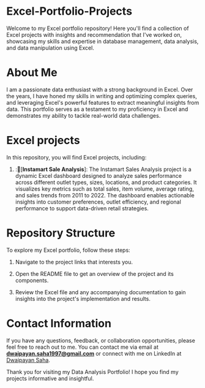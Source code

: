 # Excel-Portfolio-Projects
Welcome to my Excel portfolio repository! Here you'll find a collection of Excel projects with insights and recommendation that I've worked on, showcasing my skills and expertise in database management, data analysis, and data manipulation using Excel.

# About Me
I am a passionate data enthusiast with a strong background in Excel. Over the years, I have honed my skills in writing and optimizing complex queries, and leveraging Excel's powerful features to extract meaningful insights from data. This portfolio serves as a testament to my proficiency in Excel and demonstrates my ability to tackle real-world data challenges.

# Excel projects
In this repository, you will find  Excel projects, including:

1. :🛒[**Instamart Sale Analysis**]: The Instamart Sales Analysis project is a dynamic Excel dashboard designed to analyze sales performance across different outlet types, sizes, locations, and product categories. It visualizes key metrics such as total sales, item volume, average rating, and sales trends from 2011 to 2022. The dashboard enables actionable insights into customer preferences, outlet efficiency, and regional performance to support data-driven retail strategies.

# Repository Structure
To explore my Excel portfolio, follow these steps:

1. Navigate to the project links that interests you.

2. Open the README file to get an overview of the project and its components.

3. Review the Excel file and any accompanying documentation to gain insights into the project's implementation and results.

# Contact Information
If you have any questions, feedback, or collaboration opportunities, please feel free to reach out to me. You can contact me via email at **dwaipayan.saha1997@gmail.com** or connect with me on LinkedIn at [Dwaipayan Saha](https://www.linkedin.com/in/dwaipayan-s-9080a689/).

Thank you for visiting my Data Analysis Portfolio! I hope you find my projects informative and insightful.
